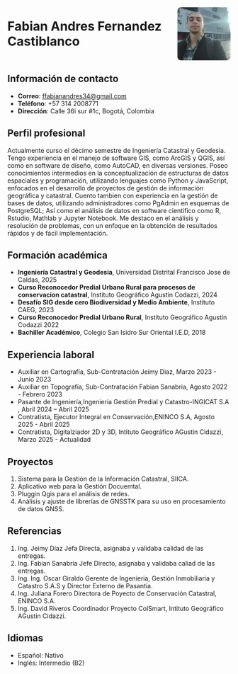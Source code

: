 <div style="display: flex; align-items: center; justify-content: space-between;">
  <h1 style="margin: 0;">Fabian Andres Fernandez Castiblanco</h1>
  <img src="images/foto.jpg" alt="Foto de Fabian" style="width: 120px; border-radius: 8px; margin-left: 20px;" />
</div>


## Información de contacto
- **Correo**: ffabianandres34@gmail.com  
- **Teléfono**: +57 314 2008771
- **Dirección**: Calle 36i sur #1c, Bogotá, Colombia

## Perfil profesional
Actualmente curso el décimo semestre de Ingeniería Catastral y Geodesia.
Tengo experiencia en el manejo de software GIS, como ArcGIS y QGIS, así como en software de diseño, como AutoCAD, en diversas versiones.
Poseo conocimientos intermedios en la conceptualización de estructuras de datos espaciales y programación, utilizando lenguajes como Python y JavaScript, enfocados en el desarrollo de proyectos de gestión de información geográfica y catastral. Cuento tambien con experiencia en la gestión de bases de datos, utilizando administradores como PgAdmin en esquemas de PostgreSQL; Así como el análisis de datos en software cientifico como R, Rstudio, Mathlab y Jupyter Notebook.
Me destaco en el análisis y resolución de problemas, con un enfoque en la obtención de resultados rápidos y de fácil implementación.

## Formación académica
- **Ingeniería Catastral y Geodesia**, Universidad Distrital Francisco Jose de Caldas, 2025 
- **Curso Reconocedor Predial Urbano Rural para procesos de conservacion catastral**, Instituto Geográfico Agustín Codazzi,  2024 
- **Desafío SIG desde cero Biodiversidad y Medio Ambiente**, Instituto CAEG, 2023
- **Curso Reconocedor Predial Urbano Rural**, Instituto Geográfico Agustín Codazzi 2022
- **Bachiller Académico**, Colegio San Isidro Sur Oriental I.E.D, 2018  


## Experiencia laboral
- Auxiliar en Cartografía, Sub-Contratación Jeimy Diaz, Marzo 2023 - Junio 2023  
- Auxiliar en Topografía, Sub-Contratación Fabian Sanabria, Agosto 2022 - Febrero 2023  
- Pasante de Ingeniería,Ingenieria Gestión Predial y Catastro-INGICAT S.A , Abril 2024 – Abril 2025
- Contratista, Ejecutor Integral en Conservación,ENINCO S.A, Agosto 2025 - Abril 2025
- Contratista, Digitalziador 2D y 3D, Intituto Geográfico AGustin Cidazzi, Marzo 2025 - Actualidad

## Proyectos
1. Sistema para la Gestión de la Información Catastral, SIICA.
2. Aplicativo web para la Gestión Docuemtal.
3. Pluggin Qgis para el análisis de redes.
4. Análisis y ajuste de librerías de GNSSTK para su uso en procesamiento de datos GNSS. 

## Referencias 
1. Ing. Jeimy Díaz
   Jefa Directa, asignaba y validaba calidad de las entregas.
2. Ing. Fabian Sanabria
   Jefe Directo, asignaba y validaba caliad de las entregas.
3. Ing. Ing. Oscar Giraldo
   Gerente de Ingenieria, Gestión Inmobiliaria y Catastro S.A.S y Director Externo de Pasantia.
4. Ing. Juliana Forero
   Directora de Poyecto de Conservación Catastral, ENINCO S.A.
5. Ing. David Riveros
   Coordinador Proyecto ColSmart, Intituto Geográfico AGustin Cidazzi. 
## Idiomas
- Español: Nativo  
- Inglés: Intermedio (B2)
